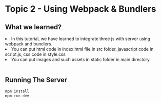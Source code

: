 # Topic 2 - Using Webpack & Bundlers

## What we learned?

<li>In this tutorial, we have learned to integrate three js with server using webpack and bundlers.</li>

<li>You can put html code in index.html file in src folder, javascript code in script.js, css code in style.css</li>

<li>You can put images and such assets in static folder in main directory.</li>

<br />

## Running The Server

```cmd
npm install
npm run dev
```